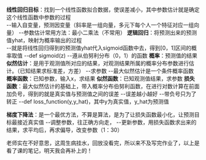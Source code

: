 **线性回归目标**：找到一个线性函数拟合数据，使误差减小，其中参数估计就是确定这个线性函数中参数的过程  
   --输入自变量，预测因变量（斜率是一组向量，多元下每个人一个特征对应一组向量）
   --参数估计常用方法：最小二乘法（不常用）
**逻辑回归**：将预测出来的预测值yhat，映射为概率输出的过程  
   --就是将线性回归得到的预测值yhat代入sigmoid函数中去，得到[0，1]区间的概率取值
   --def sigmoid(z)
   --遵从伯努利分布（0，1）的函数
**概率**：预测值的结果
**似然估计**：是用于观测值所对应的结果，对观测结果所属的概率分布参数进行估计。（已知结果求标准差，方差）
   --求参数
   --最大似然估计是一个条件概率函数
**概率函数**：已知参数，输入x，求结果
**似然函数**：已知观测值结果，求参数
**损失函数**：最大似然估计的基础上，带入概率分布伯努利函数，在进行对数计算在前面加负号，得到的就是真实值与预测值之间的误差
   --误差越小越好
   --带负号只为了转正
   --def loss_function(y,y_hat)，其中y为真实值，y_hat为预测值

**梯度下降法**：是一个最优方法，不算是算法，是为了让损失函数最小化，让预测目标最接近真实值
   --调整参数，往正确方向走，
   --更新参数，用损失函数求出来的结果，求平均后，再求偏导，改变参数（1：30）


   老师实在不好意思，这周生病挂水，回放没看完，所以来不及写完作业了，以上是看了课的笔记，明天我会再补上的！